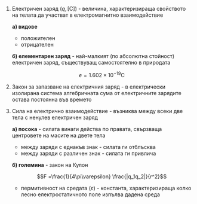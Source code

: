 1. Електричен заряд ($q, [\text{C}]$) - величина, характеризираща свойството на телата да участват в електромагнитно взаимодействие
	
	**а) видове**
	- положителен 
	- отрицателен
	
	**б) елементарен заряд** - най-малкият (по абсолютна стойност) електричен заряд, съществуващ самостоятелно в природата
	
	$$e = 1.602\times 10^{-19}\text {C}$$

2. Закон за запазване на електричния заряд - в електрически изолирана система алгебричната сума от електричните зарядите остава постоянна във времето

3. Сила на електрично взаимодействие - възниква между всеки две тела с ненулев електричен заряд
	
	**а) посока** - силата винаги действа по правата, свързваща центровете на масите на двете тела
	- между заряди с еднакъв знак - силата ги отблъсква
	- между заряди с различен знак - силата ги привлича 
	
	**б) големина** - закон на Кулон
	
	$$F =\frac{1}{4\pi\varepsilon} \frac{|q_1q_2|}{r^2}$$
	
	- пермитивност на средата ($\varepsilon$) - константа, характеризираща колко лесно електростатичното поле изпълва дадена среда